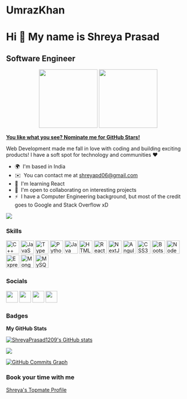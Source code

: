 # UmrazKhan

Hi 👋 My name is Shreya Prasad
==============================

Software Engineer
-----------------



<p align="center"> <img src="https://octodex.github.com/images/daftpunktocat-thomas.gif" height="160px" width="160px"> <img src="https://octodex.github.com/images/daftpunktocat-guy.gif" height="160px" width="160px"> </p>

   [**You like what you see? Nominate me for GitHub Stars!**](https://stars.github.com/nominate/)
   
   Web Development made me fall in love with coding and building exciting products! I have a soft spot for technology and communities ❤️

* 🌍  I'm based in India
* ✉️  You can contact me at [shreyapd06@gmail.com](mailto:shreyapd06@gmail.com)
* 🧠  I'm learning React
* 🤝  I'm open to collaborating on interesting projects
* ⚡  I have a Computer Engineering background, but most of the credit goes to Google and Stack Overflow xD

<a href="https://www.twitter.com/shreyacasmalert" target="_blank" rel="noreferrer"><img
src="https://img.shields.io/twitter/follow/shreyacasmalert?logo=twitter&style=for-the-badge&color=0891b2&labelColor=171717"
/></a>

### Skills

<p align="left">
<a href="https://docs.microsoft.com/en-us/cpp/?view=msvc-170" target="_blank" rel="noreferrer"><img src="https://raw.githubusercontent.com/danielcranney/readme-generator/main/public/icons/skills/cplusplus-colored.svg" width="36" height="36" alt="C++" /></a>
<a href="https://developer.mozilla.org/en-US/docs/Web/JavaScript" target="_blank" rel="noreferrer"><img src="https://raw.githubusercontent.com/danielcranney/readme-generator/main/public/icons/skills/javascript-colored.svg" width="36" height="36" alt="JavaScript" /></a>
<a href="https://www.typescriptlang.org/" target="_blank" rel="noreferrer"><img src="https://raw.githubusercontent.com/danielcranney/readme-generator/main/public/icons/skills/typescript-colored.svg" width="36" height="36" alt="TypeScript" /></a>
<a href="https://www.python.org/" target="_blank" rel="noreferrer"><img src="https://raw.githubusercontent.com/danielcranney/readme-generator/main/public/icons/skills/python-colored.svg" width="36" height="36" alt="Python" /></a>
<a href="https://www.oracle.com/java/" target="_blank" rel="noreferrer"><img src="https://raw.githubusercontent.com/danielcranney/readme-generator/main/public/icons/skills/java-colored.svg" width="36" height="36" alt="Java" /></a>
<a href="https://developer.mozilla.org/en-US/docs/Glossary/HTML5" target="_blank" rel="noreferrer"><img src="https://raw.githubusercontent.com/danielcranney/readme-generator/main/public/icons/skills/html5-colored.svg" width="36" height="36" alt="HTML5" /></a>
<a href="https://reactjs.org/" target="_blank" rel="noreferrer"><img src="https://raw.githubusercontent.com/danielcranney/readme-generator/main/public/icons/skills/react-colored.svg" width="36" height="36" alt="React" /></a>
<a href="https://nextjs.org/docs" target="_blank" rel="noreferrer"><img src="https://raw.githubusercontent.com/danielcranney/readme-generator/main/public/icons/skills/nextjs-colored.svg" width="36" height="36" alt="NextJs" /></a>
<a href="https://angular.io/" target="_blank" rel="noreferrer"><img src="https://raw.githubusercontent.com/danielcranney/readme-generator/main/public/icons/skills/angularjs-colored.svg" width="36" height="36" alt="Angular" /></a>
<a href="https://www.w3.org/TR/CSS/#css" target="_blank" rel="noreferrer"><img src="https://raw.githubusercontent.com/danielcranney/readme-generator/main/public/icons/skills/css3-colored.svg" width="36" height="36" alt="CSS3" /></a>
<a href="https://getbootstrap.com/" target="_blank" rel="noreferrer"><img src="https://raw.githubusercontent.com/danielcranney/readme-generator/main/public/icons/skills/bootstrap-colored.svg" width="36" height="36" alt="Bootstrap" /></a>
<a href="https://nodejs.org/en/" target="_blank" rel="noreferrer"><img src="https://raw.githubusercontent.com/danielcranney/readme-generator/main/public/icons/skills/nodejs-colored.svg" width="36" height="36" alt="NodeJS" /></a>
<a href="https://expressjs.com/" target="_blank" rel="noreferrer"><img src="https://raw.githubusercontent.com/danielcranney/readme-generator/main/public/icons/skills/express-colored.svg" width="36" height="36" alt="Express" /></a>
<a href="https://www.mongodb.com/" target="_blank" rel="noreferrer"><img src="https://raw.githubusercontent.com/danielcranney/readme-generator/main/public/icons/skills/mongodb-colored.svg" width="36" height="36" alt="MongoDB" /></a>
<a href="https://www.mysql.com/" target="_blank" rel="noreferrer"><img src="https://raw.githubusercontent.com/danielcranney/readme-generator/main/public/icons/skills/mysql-colored.svg" width="36" height="36" alt="MySQL" /></a>
</p>


### Socials

<p align="left"> <a href="https://www.github.com/ShreyaPrasad1209" target="_blank" rel="noreferrer"><img src="https://raw.githubusercontent.com/danielcranney/readme-generator/main/public/icons/socials/github.svg" width="32" height="32" /></a> <a href="https://www.linkedin.com/in/-shreya-prasad/" target="_blank" rel="noreferrer"><img src="https://raw.githubusercontent.com/danielcranney/readme-generator/main/public/icons/socials/linkedin.svg" width="32" height="32" /></a> <a href="http://www.medium.com/@shreyapd06" target="_blank" rel="noreferrer"><img src="https://raw.githubusercontent.com/danielcranney/readme-generator/main/public/icons/socials/medium.svg" width="32" height="32" /></a> <a href="https://www.twitter.com/shreyacasmalert" target="_blank" rel="noreferrer"><img src="https://raw.githubusercontent.com/danielcranney/readme-generator/main/public/icons/socials/twitter.svg" width="32" height="32" /></a></p>

### Badges

<b>My GitHub Stats</b>

<a href="http://www.github.com/ShreyaPrasad1209"><img src="https://github-readme-stats.vercel.app/api?username=ShreyaPrasad1209&show_icons=true&hide=&count_private=true&title_color=0891b2&text_color=ffffff&icon_color=0891b2&bg_color=171717&hide_border=true&show_icons=true" alt="ShreyaPrasad1209's GitHub stats" /></a>

<a href="http://www.github.com/ShreyaPrasad1209"><img src="https://github-readme-streak-stats.herokuapp.com/?user=ShreyaPrasad1209&stroke=ffffff&background=171717&ring=0891b2&fire=0891b2&currStreakNum=ffffff&currStreakLabel=0891b2&sideNums=ffffff&sideLabels=ffffff&dates=ffffff&hide_border=true" /></a>

<a href="http://www.github.com/ShreyaPrasad1209"><img src="https://activity-graph.herokuapp.com/graph?username=ShreyaPrasad1209&bg_color=171717&color=ffffff&line=0891b2&point=ffffff&area_color=171717&area=true&hide_border=true&custom_title=GitHub%20Commits%20Graph" alt="GitHub Commits Graph" /></a>

### Book your time with me

[Shreya's Topmate Profile](https://topmate.io/shreyaprasad)



